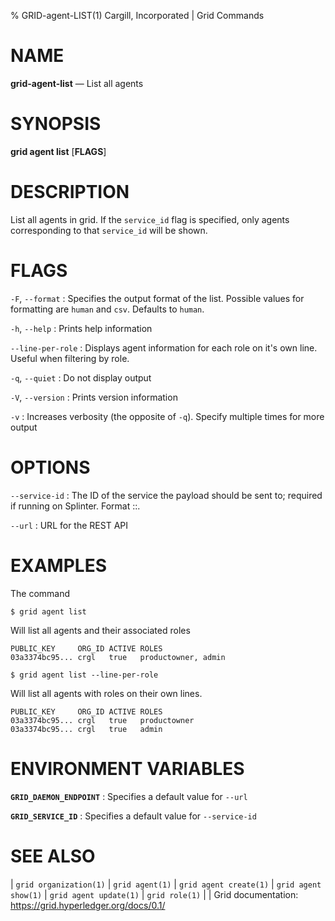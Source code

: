 % GRID-agent-LIST(1) Cargill, Incorporated | Grid Commands

<!--
  Copyright 2021 Cargill Incorporated
  Licensed under Creative Commons Attribution 4.0 International License
  https://creativecommons.org/licenses/by/4.0/
-->

NAME
====

**grid-agent-list** — List all agents

SYNOPSIS
========

**grid agent list** \[**FLAGS**\]

DESCRIPTION
===========

List all agents in grid. If the `service_id` flag is specified, only
agents corresponding to that `service_id` will be shown.

FLAGS
=====

`-F`, `--format`
: Specifies the output format of the list. Possible values for formatting are `human` and `csv`. Defaults to `human`.

`-h`, `--help`
: Prints help information

`--line-per-role`
: Displays agent information for each role on it's own line. Useful when filtering by role.

`-q`, `--quiet`
: Do not display output

`-V`, `--version`
: Prints version information

`-v`
: Increases verbosity (the opposite of `-q`). Specify multiple times for more output

OPTIONS
=======

`--service-id`
: The ID of the service the payload should be sent to; required if running on
  Splinter. Format <circuit-id>::<service-id>.
  
`--url`
: URL for the REST API

EXAMPLES
========

The command

```
$ grid agent list
```

Will list all agents and their associated roles

```
PUBLIC_KEY     ORG_ID ACTIVE ROLES              
03a3374bc95... crgl   true   productowner, admin
```

```
$ grid agent list --line-per-role
```

Will list all agents with roles on their own lines.

```
PUBLIC_KEY     ORG_ID ACTIVE ROLES              
03a3374bc95... crgl   true   productowner
03a3374bc95... crgl   true   admin
```

ENVIRONMENT VARIABLES
=====================

**`GRID_DAEMON_ENDPOINT`**
: Specifies a default value for `--url`

**`GRID_SERVICE_ID`**
: Specifies a default value for `--service-id`

SEE ALSO
========

| `grid organization(1)`
| `grid agent(1)`
| `grid agent create(1)`
| `grid agent show(1)`
| `grid agent update(1)`
| `grid role(1)`
|
| Grid documentation: https://grid.hyperledger.org/docs/0.1/

